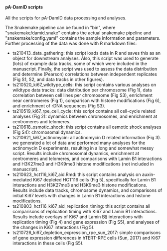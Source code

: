 #### pA-DamID scripts

All the scripts for pA-DamID data processing and analyses.

The Snakemake pipeline can be found in "bin", where "snakemake/damid.snake" contains the actual snakemake pipeline and "snakemake/config.yaml" contains the sample information and parameters. Further processing of the data was done with R markdown files:

  * ts210413_data_gathering: this script loads data in R and saves this as an object for downstream analyses. Also, this script was used to generate (lots) of example data tracks, some of which were included in the manuscript. Finally, the script was used to assess the data distribution and determine (Pearson) correlations between independent replicates (Fig S1, S2, and data tracks in other figures).
  * ts210520_ki67_wildtype_cells: this script contains various analyses on wildtype data tracks: data distribution per chromosome (Fig 1), data correlation between cell lines per chromosome (Fig S3), enrichment near centromeres (Fig 1), comparison with histone modifications (Fig 6), and enrichment of rDNA sequences (Fig S3).
  * ts210519_ki67_rpe_cell_cycle: this script contains all cell-cycle related analyses (Fig 2): dynamics between chromosomes, and enrichment at centromeres and telomeres.
  * ts210618_osmotic_shock: this script contains all osmotic shock analyses (Fig S4): chromosomal dynamics.
  * ts210621_ki67_actinomycin: all actinomycin D related information (Fig 3). we generated a lot of data and performed many analyses for the actinomycin D experiments, resulting in a long and somewhat messy script. Results include chromosomal dynamics, enrichment at centromeres and telomeres, and comparisons with Lamin B1 interactions and H3K27me3 and H3K9me3 histone modifications (not included in manuscript). 
  * ts210623_hct116_ki67_aid.Rmd: this script contains analysis on auxin-mediated Ki67 depleted HCT116 cells (Fig 5), specifically for Lamin B1 interactions and H3K27me3 and H3K9me3 histone modifications. Results include data tracks, chromosome dynamics, and comparisons of initial Ki67 levels with changes in Lamin B1 interactions and histone modifications.
  * ts210803_hct116_ki67_aid_replication_timing: this script contains all comparisons of replication timing with Ki67 and Lamin B1 interactions. Results include overlays of Ki67 and Lamin B§ interactions with replication timing (Fig 4) and gene expression (Fig S5), and analyses of the changes in Ki67 interactions (Fig 5). 
  * ts210726_ki67_depletion_expression_rpe_sun_2017: simple comparisons of gene expression differences in hTERT-RPE cells (Sun, 2017) and Ki67 interactions in these cells (Fig S5). 